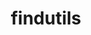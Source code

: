 ---
title: "findutils"
layout: cache
categories: [package, v0.18.1]
meta: {"versions": ["4.9.0"], "compilers": ["gcc@=7.3.1", "gcc@=7.5.0", "gcc@=8.4.0"], "oss": ["amzn2", "ubuntu18.04"], "platforms": ["linux"], "targets": ["aarch64", "graviton2", "x86_64", "x86_64_v3", "x86_64_v4"], "stacks": ["aws-ahug", "aws-ahug-aarch64", "aws-isc", "aws-isc-aarch64", "build_systems", "data-vis-sdk", "e4s", "radiuss", "root", "tutorial"], "num_specs": 6, "num_specs_by_stack": {"aws-ahug": 2, "root": 6, "aws-isc": 2, "aws-isc-aarch64": 2, "aws-ahug-aarch64": 2, "tutorial": 2, "build_systems": 1, "radiuss": 1, "e4s": 1, "data-vis-sdk": 1}}
spec_details: [{"hash": "km3fjmfo25zxio5pr7ah65qvms76uq3c", "compiler": "gcc@=7.3.1", "versions": ["4.9.0"], "os": "amzn2", "platform": "linux", "target": "x86_64_v4", "variants": ["patches=440b954"], "stacks": ["aws-ahug", "root", "aws-isc"], "size": "-", "tarball": "https://binaries.spack.io/v0.18.1/build_cache/linux-amzn2-x86_64_v4/gcc-7.3.1/findutils-4.9.0/linux-amzn2-x86_64_v4-gcc-7.3.1-findutils-4.9.0-km3fjmfo25zxio5pr7ah65qvms76uq3c.spack"}, {"hash": "rp4izkklwaoqre2tm6cs5i3goob7f2sv", "compiler": "gcc@=7.3.1", "versions": ["4.9.0"], "os": "amzn2", "platform": "linux", "target": "graviton2", "variants": ["patches=440b954"], "stacks": ["aws-isc-aarch64", "root", "aws-ahug-aarch64"], "size": "-", "tarball": "https://binaries.spack.io/v0.18.1/build_cache/linux-amzn2-graviton2/gcc-7.3.1/findutils-4.9.0/linux-amzn2-graviton2-gcc-7.3.1-findutils-4.9.0-rp4izkklwaoqre2tm6cs5i3goob7f2sv.spack"}, {"hash": "bliztd7xzj5jwwvtxywu6cmr3hurdg7g", "compiler": "gcc@=7.5.0", "versions": ["4.9.0"], "os": "ubuntu18.04", "platform": "linux", "target": "x86_64", "variants": ["patches=440b954"], "stacks": ["tutorial", "build_systems", "radiuss", "e4s", "data-vis-sdk", "root"], "size": "-", "tarball": "https://binaries.spack.io/v0.18.1/build_cache/linux-ubuntu18.04-x86_64/gcc-7.5.0/findutils-4.9.0/linux-ubuntu18.04-x86_64-gcc-7.5.0-findutils-4.9.0-bliztd7xzj5jwwvtxywu6cmr3hurdg7g.spack"}, {"hash": "abc67lqq7fw5vwm7qbzylzozhfcvizbi", "compiler": "gcc@=7.3.1", "versions": ["4.9.0"], "os": "amzn2", "platform": "linux", "target": "aarch64", "variants": ["patches=440b954"], "stacks": ["aws-isc-aarch64", "root", "aws-ahug-aarch64"], "size": "-", "tarball": "https://binaries.spack.io/v0.18.1/build_cache/linux-amzn2-aarch64/gcc-7.3.1/findutils-4.9.0/linux-amzn2-aarch64-gcc-7.3.1-findutils-4.9.0-abc67lqq7fw5vwm7qbzylzozhfcvizbi.spack"}, {"hash": "evlwstglmtrdi3ywc32iheo4z2fdj4bt", "compiler": "gcc@=7.3.1", "versions": ["4.9.0"], "os": "amzn2", "platform": "linux", "target": "x86_64_v3", "variants": ["patches=440b954"], "stacks": ["aws-ahug", "root", "aws-isc"], "size": "-", "tarball": "https://binaries.spack.io/v0.18.1/build_cache/linux-amzn2-x86_64_v3/gcc-7.3.1/findutils-4.9.0/linux-amzn2-x86_64_v3-gcc-7.3.1-findutils-4.9.0-evlwstglmtrdi3ywc32iheo4z2fdj4bt.spack"}, {"hash": "hxs6igkchhnvcuez22iynulyxxqbzxdw", "compiler": "gcc@=8.4.0", "versions": ["4.9.0"], "os": "ubuntu18.04", "platform": "linux", "target": "x86_64", "variants": ["patches=440b954"], "stacks": ["tutorial", "root"], "size": "-", "tarball": "https://binaries.spack.io/v0.18.1/build_cache/linux-ubuntu18.04-x86_64/gcc-8.4.0/findutils-4.9.0/linux-ubuntu18.04-x86_64-gcc-8.4.0-findutils-4.9.0-hxs6igkchhnvcuez22iynulyxxqbzxdw.spack"}]
---